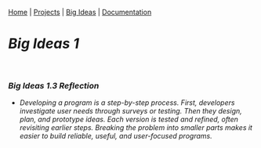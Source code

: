[Home](https://kaankutluer.github.io/kaankutluer.github.io/) | [Projects](projects.md) | [Big Ideas](big_ideas.md) | [Documentation](documentation.md)

# ***Big Ideas 1***

<br>

### ***Big Ideas 1.3 Reflection***

- *Developing a program is a step-by-step process. First, developers investigate user needs through surveys or testing. Then they design, plan, and prototype ideas. Each version is tested and refined, often revisiting earlier steps. Breaking the problem into smaller parts makes it easier to build reliable, useful, and user-focused programs.*
